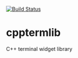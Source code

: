 [![Build Status](https://travis-ci.com/Sheridan/cpptermlib.svg?branch=master)](https://travis-ci.com/Sheridan/cpptermlib)

# cpptermlib
C++ terminal widget library
